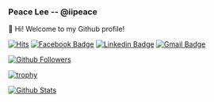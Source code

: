 ### Peace Lee -- @iipeace

👋 Hi! Welcome to my Github profile!

[![Hits](https://hits.seeyoufarm.com/api/count/incr/badge.svg?url=https%3A%2F%2Fgithub.com%2Fiipeace)](https://github.com/iipeace)
[![Facebook Badge](https://img.shields.io/badge/-Facebook-1877f2?style=flat-square&logo=facebook&logoColor=white&link=https://www.facebook.com/iipeace/)](https://www.facebook.com/pyounghwa2)
[![Linkedin Badge](https://img.shields.io/badge/-LinkedIn-blue?style=flat-square&logo=Linkedin&logoColor=white&link=https://www.linkedin.com/in/chan-ho-ohk-3a902a80/)](https://www.linkedin.com/in/iipeace)
[![Gmail Badge](https://img.shields.io/badge/-Gmail-d14836?style=flat-square&logo=Gmail&logoColor=white&link=mailto:iipeace5@gmail.com)](mailto:iipeace5@gmail.com)

[![Github Followers](https://img.shields.io/github/followers/iipeace?color=06d6a0&label=Github%20Followers&style=for-the-badge)](https://github.com/iipeace?tab=followers)

[![trophy](https://github-profile-trophy.vercel.app/?username=iipeace&column=4&no-frame=true)](https://github.com/ryo-ma/github-profile-trophy)

[![Github Stats](https://github-readme-stats.vercel.app/api?username=iipeace&show_icons=true&hide_border=true)](https://github.com/iipeace)
